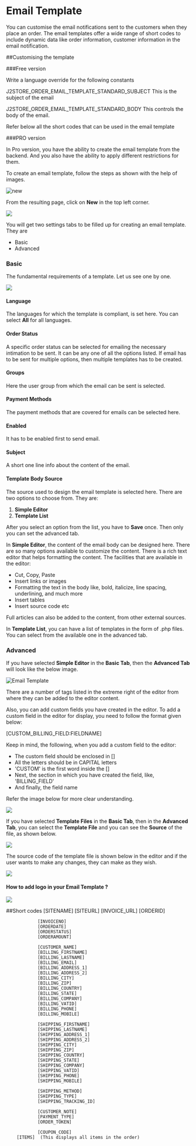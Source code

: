 # Email Template

You can customise the email notifications sent to the customers when they place an order. The email templates offer a wide range of short codes to include dynamic data like order information, customer information in the email notification.

##Customising the template 

###Free version

Write a language override for the following constants

J2STORE_ORDER_EMAIL_TEMPLATE_STANDARD_SUBJECT
This is the subject of the email

J2STORE_ORDER_EMAIL_TEMPLATE_STANDARD_BODY
This controls the body of the email.

Refer below all the short codes that can be used in the email template

###PRO version
  
  In Pro version, you have the ability to create the email template from the backend. And you also have the ability to apply different restrictions for them.
  
To create an email template, follow the steps as shown with the help of images.

![new](./assets/images/email_template_create_new.png)

From the resulting page, click on **New** in the top left corner.

![](./assets/images/email_template_create_new_1.png)

You will get two settings tabs to be filled up for creating an email template. They are 
* Basic
* Advanced

### Basic
The fundamental requirements of a template. Let us see one by one.

![](./assets/images/email_template_create_basic.png)

#### Language
The languages for which the template is compliant, is set here. You can select **All** for all languages.
#### Order Status
A specific order status can be selected for emailing the necessary intimation to be sent. It can be any one of all the options listed. If email has to be sent for multiple options, then multiple templates has to be created.

#### Groups
Here the user group from which the email can be sent is selected.

#### Payment Methods
The payment methods that are covered for emails can be selected here.

#### Enabled
It has to be enabled first to send email.

#### Subject
A short one line info about the content of the email.

#### Template Body Source
The source used to design the email template is selected here. There are two options to choose from. They are:
1. **Simple Editor**
2. **Template List**

After you select an option from the list, you have to **Save** once. Then only you can set the advanced tab.

In **Simple Editor**, the content of the email body can be designed here. There are so many options available to customize the content. There is a rich text editor that helps formatting the content.
The facilities that are available in the editor:
* Cut, Copy, Paste
* Insert links or images
* Formatting the text in the body like, bold, italicize, line spacing, underlining, and much more
* Insert tables
* Insert source code etc

Full articles can also be added to the content, from other external sources.

In **Template List**, you can have a list of templates in the form of .php files. You can select from the available one in the advanced tab.

### Advanced
If you have selected **Simple Editor** in the **Basic Tab**, then the **Advanced Tab** will look like the below image.

![Email Template](./assets/images/email_template.png)

There are a number of tags listed in the extreme right of the editor from where they can be added to the editor content.

Also, you can add custom fields you have created in the editor. To add a custom field in the editor for display, you need to follow the format given below:

[CUSTOM_BILLING_FIELD:FIELDNAME]

Keep in mind, the following, when you add a custom field to the editor:

* The custom field should be enclosed in []
* All the letters should be in CAPITAL letters
* 'CUSTOM' is the first word inside the []
* Next, the section in which you have created the field, like, 'BILLING_FIELD'
* And finally, the field name

Refer the image below for more clear understanding.

![](./assets/images/guide-to-add-custom-field.png)

If you have selected **Template Files** in the **Basic Tab**, then in the **Advanced Tab**, you can select the **Template File** and you can see the **Source** of the file, as shown below.

![](./assets/images/email_template_advanced.png)

The source code of the template file is shown below in the editor and if the user wants to make any changes, they can make as they wish.

![](./assets/images/email_template_advanced_1.png)

#### How to add logo in your Email Template ?
![](./assets/images/email_template_cropping.gif)

##Short codes
        [SITENAME]
				[SITEURL]
				[INVOICE_URL]
				[ORDERID]

				[INVOICENO]
				[ORDERDATE]
				[ORDERSTATUS]
				[ORDERAMOUNT]

				[CUSTOMER_NAME]	
				[BILLING_FIRSTNAME]
				[BILLING_LASTNAME]
				[BILLING_EMAIL]	
				[BILLING_ADDRESS_1]
				[BILLING_ADDRESS_2]
				[BILLING_CITY]
				[BILLING_ZIP]	
				[BILLING_COUNTRY]
				[BILLING_STATE]	
				[BILLING_COMPANY]
				[BILLING_VATID]
				[BILLING_PHONE]
				[BILLING_MOBILE]

				[SHIPPING_FIRSTNAME]
				[SHIPPING_LASTNAME]
				[SHIPPING_ADDRESS_1]
				[SHIPPING_ADDRESS_2]
				[SHIPPING_CITY]
				[SHIPPING_ZIP]
				[SHIPPING_COUNTRY]
				[SHIPPING_STATE]
				[SHIPPING_COMPANY]
				[SHIPPING_VATID]
				[SHIPPING_PHONE]
				[SHIPPING_MOBILE]

				[SHIPPING_METHOD]
				[SHIPPING_TYPE]
				[SHIPPING_TRACKING_ID]

				[CUSTOMER_NOTE]
				[PAYMENT_TYPE]
				[ORDER_TOKEN]	
						
				[COUPON_CODE]
        [ITEMS]  (This displays all items in the order)
  